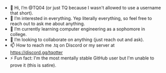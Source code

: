 - 👋 Hi, I’m @TQ04 (or just TQ because I wasn't allowed to use a username that short).
- 👀 I’m interested in everything. Yep literally everything, so feel free to reach out to ask me about anything.
- 🌱 I’m currently learning computer engineering as a sophomore in college.
- 💞️ I’m looking to collaborate on anything (just reach out and ask).
- 📫 How to reach me .tq on Discord or my server at https://discord.gg/tqotter
- ⚡ Fun fact: I'm the most mentally stable GitHub user but I'm unable to prove it (this is satire).

<!---
TQ04/TQ04 is a ✨ special ✨ repository because its `README.md` (this file) appears on your GitHub profile.
You can click the Preview link to take a look at your changes.
--->
